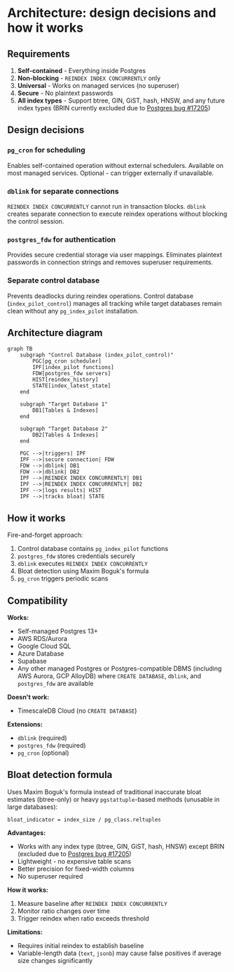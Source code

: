 # Architecture: design decisions and how it works

## Requirements

1. **Self-contained** - Everything inside Postgres
2. **Non-blocking** - `REINDEX INDEX CONCURRENTLY` only
3. **Universal** - Works on managed services (no superuser)
4. **Secure** - No plaintext passwords
5. **All index types** - Support btree, GIN, GiST, hash, HNSW, and any future index types (BRIN currently excluded due to [Postgres bug #17205](https://www.postgresql.org/message-id/flat/17205-42b1d8f131f0cf97%40postgresql.org))

## Design decisions

### `pg_cron` for scheduling
Enables self-contained operation without external schedulers. Available on most managed services. Optional - can trigger externally if unavailable.

### `dblink` for separate connections
`REINDEX INDEX CONCURRENTLY` cannot run in transaction blocks. `dblink` creates separate connection to execute reindex operations without blocking the control session.

### `postgres_fdw` for authentication
Provides secure credential storage via user mappings. Eliminates plaintext passwords in connection strings and removes superuser requirements.

### Separate control database
Prevents deadlocks during reindex operations. Control database (`index_pilot_control`) manages all tracking while target databases remain clean without any `pg_index_pilot` installation.

## Architecture diagram

```mermaid
graph TB
    subgraph "Control Database (index_pilot_control)"
        PGC[pg_cron scheduler]
        IPF[index_pilot functions]
        FDW[postgres_fdw servers]
        HIST[reindex_history]
        STATE[index_latest_state]
    end
    
    subgraph "Target Database 1"
        DB1[Tables & Indexes]
    end
    
    subgraph "Target Database 2"
        DB2[Tables & Indexes]
    end
    
    PGC -->|triggers| IPF
    IPF -->|secure connection| FDW
    FDW -->|dblink| DB1
    FDW -->|dblink| DB2
    IPF -->|REINDEX INDEX CONCURRENTLY| DB1
    IPF -->|REINDEX INDEX CONCURRENTLY| DB2
    IPF -->|logs results| HIST
    IPF -->|tracks bloat| STATE
```

## How it works

Fire-and-forget approach:

1. Control database contains `pg_index_pilot` functions
2. `postgres_fdw` stores credentials securely
3. `dblink` executes `REINDEX INDEX CONCURRENTLY`
4. Bloat detection using Maxim Boguk's formula
5. `pg_cron` triggers periodic scans

## Compatibility

**Works:**
- Self-managed Postgres 13+
- AWS RDS/Aurora
- Google Cloud SQL
- Azure Database
- Supabase
- Any other managed Postgres or Postgres-compatible DBMS (including AWS Aurora, GCP AlloyDB) where `CREATE DATABASE`, `dblink`, and `postgres_fdw` are available

**Doesn't work:**
- TimescaleDB Cloud (no `CREATE DATABASE`)

**Extensions:**
- `dblink` (required)
- `postgres_fdw` (required)
- `pg_cron` (optional)

## Bloat detection formula

Uses Maxim Boguk's formula instead of traditional inaccurate bloat estimates (btree-only) or heavy `pgstattuple`-based methods (unusable in large databases):

```
bloat_indicator = index_size / pg_class.reltuples
```

**Advantages:**
- Works with any index type (btree, GIN, GiST, hash, HNSW) except BRIN (excluded due to [Postgres bug #17205](https://www.postgresql.org/message-id/flat/17205-42b1d8f131f0cf97%40postgresql.org))
- Lightweight - no expensive table scans
- Better precision for fixed-width columns
- No superuser required

**How it works:**
1. Measure baseline after `REINDEX INDEX CONCURRENTLY`
2. Monitor ratio changes over time
3. Trigger reindex when ratio exceeds threshold

**Limitations:**
- Requires initial reindex to establish baseline
- Variable-length data (`text`, `jsonb`) may cause false positives if average size changes significantly
